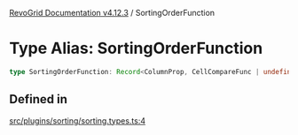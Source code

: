 [RevoGrid Documentation v4.12.3](README.md) / SortingOrderFunction

# Type Alias: SortingOrderFunction

```ts
type SortingOrderFunction: Record<ColumnProp, CellCompareFunc | undefined>;
```

## Defined in

[src/plugins/sorting/sorting.types.ts:4](https://github.com/revolist/revogrid/blob/d8faaf908685ef9767dc3ea8ccad1628e41fbf76/src/plugins/sorting/sorting.types.ts#L4)
